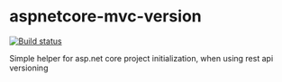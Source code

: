 # aspnetcore-mvc-version

[![Build status](https://ci.appveyor.com/api/projects/status/4rckft2apqyg4fn4?svg=true)](https://ci.appveyor.com/project/francois-karman/aspnetcore-mvc-version)

Simple helper for asp.net core project initialization, when using rest api versioning
